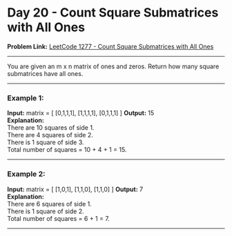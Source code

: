 # Day 20 - Count Square Submatrices with All Ones

**Problem Link:** [LeetCode 1277 - Count Square Submatrices with All Ones](https://leetcode.com/problems/count-square-submatrices-with-all-ones/)

---

You are given an m x n matrix of ones and zeros. Return how many square submatrices have all ones.

---

### Example 1:

**Input:**
matrix =
[
  [0,1,1,1],
  [1,1,1,1],
  [0,1,1,1]
]
**Output:** 15  
**Explanation:**  
There are 10 squares of side 1.  
There are 4 squares of side 2.  
There is 1 square of side 3.  
Total number of squares = 10 + 4 + 1 = 15.

---

### Example 2:

**Input:**
matrix = 
[
  [1,0,1],
  [1,1,0],
  [1,1,0]
]
**Output:** 7  
**Explanation:**  
There are 6 squares of side 1.  
There is 1 square of side 2.  
Total number of squares = 6 + 1 = 7.

---

#